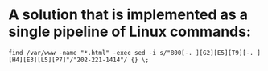 # A solution that is implemented as a single pipeline of Linux commands:

`find /var/www -name "*.html" -exec sed -i s/"800[-. ][G2][E5][T9][-. ][H4][E3][L5][P7]"/"202-221-1414"/ {} \;`
